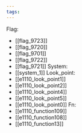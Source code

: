 ```yaml
---
tags:
---
```

Flag:
- [[flag_9723]]
- [[flag_9720]]
- [[flag_9701]]
- [[flag_9722]]
- [[flag_9721]]
System:
- [[system_1]]
Look_point:
- [[e1110_look_point1]]
- [[e1110_look_point2]]
- [[e1110_look_point4]]
- [[e1110_look_point5]]
- [[e1110_look_point0]]
Fn:
- [[e1110_function109]]
- [[e1110_function108]]
- [[e1110_function13]]
